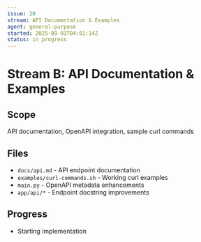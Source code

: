 ```yaml
---
issue: 20
stream: API Documentation & Examples
agent: general-purpose
started: 2025-09-03T04:01:14Z
status: in_progress
---
```


# Stream B: API Documentation & Examples

## Scope
API documentation, OpenAPI integration, sample curl commands

## Files
- `docs/api.md` - API endpoint documentation
- `examples/curl-commands.sh` - Working curl examples
- `main.py` - OpenAPI metadata enhancements
- `app/api/*` - Endpoint docstring improvements

## Progress
- Starting implementation